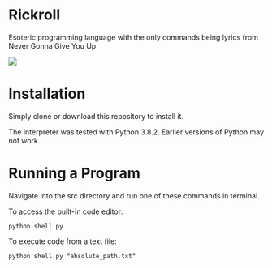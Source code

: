 # Rickroll

Esoteric programming language with the only commands being lyrics from Never Gonna Give You Up

![](https://www.aberdeen.com/wp-content/uploads/2014/07/rickrolled.jpg)

# Installation

Simply clone or download this repository to install it.

The interpreter was tested with Python 3.8.2. Earlier versions of Python may not work.

# Running a Program

Navigate into the src directory and run one of these commands in terminal.

To access the built-in code editor:
```
python shell.py
```

To execute code from a text file:
```
python shell.py "absolute_path.txt"
```

